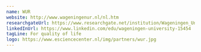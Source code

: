```yaml
---
name: WUR
website: http://www.wageningenur.nl/nl.htm
researchgateUrl: https://www.researchgate.net/institution/Wageningen_University
linkedInUrl: https://www.linkedin.com/edu/wageningen-university-15454
tagLine: For quality of life
logo: https://www.esciencecenter.nl/img/partners/wur.jpg
---
```


